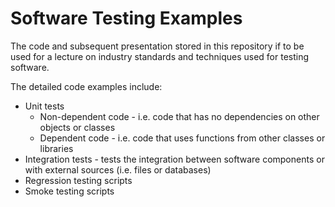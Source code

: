 # Software Testing Examples
The code and subsequent presentation stored in this repository if to be used for a lecture on industry standards and techniques used for testing software.

The detailed code examples include:
  - Unit tests
    - Non-dependent code - i.e. code that has no dependencies on other objects or classes
    - Dependent code - i.e. code that uses functions from other classes or libraries
  - Integration tests - tests the integration between software components or with external sources (i.e. files or databases)
  - Regression testing scripts
  - Smoke testing scripts
